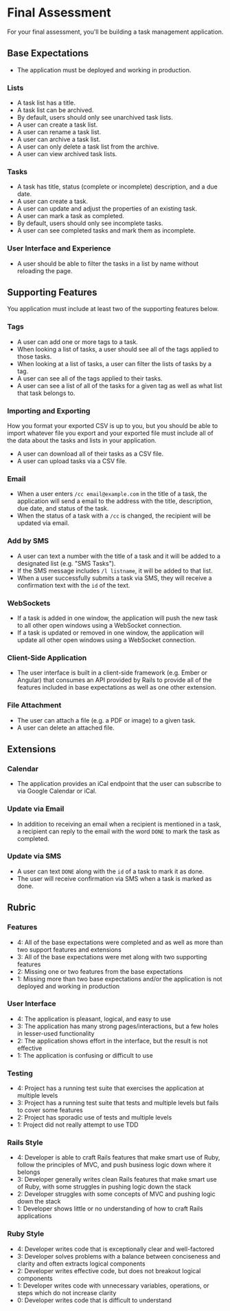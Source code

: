 # Final Assessment

For your final assessment, you'll be building a task management application.

## Base Expectations

* The application must be deployed and working in production.

### Lists

* A task list has a title.
* A task list can be archived.
* By default, users should only see unarchived task lists.
* A user can create a task list.
* A user can rename a task list.
* A user can archive a task list.
* A user can only delete a task list from the archive.
* A user can view archived task lists.

### Tasks

* A task has title, status (complete or incomplete) description, and a due date.
* A user can create a task.
* A user can update and adjust the properties of an existing task.
* A user can mark a task as completed.
* By default, users should only see incomplete tasks.
* A user can see completed tasks and mark them as incomplete.

### User Interface and Experience

<!--* A user should be able to change the status of a task without reloading the page.-->
<!--* A user should be able to sort the tasks in a list by title, status, and due date without reloading the page.-->
* A user should be able to filter the tasks in a list by name without reloading the page.
<!--* A user should be able to filter the tasks in a list by status without reloading the page.-->
<!--* A user should be able to see their archived tasks.-->

## Supporting Features

You application must include at least two of the supporting features below.

### Tags

* A user can add one or more tags to a task.
* When looking a list of tasks, a user should see all of the tags applied to those tasks.
* When looking at a list of tasks, a user can filter the lists of tasks by a tag.
* A user can see all of the tags applied to their tasks.
* A user can see a list of all of the tasks for a given tag as well as what list that task belongs to.

### Importing and Exporting

How you format your exported CSV is up to you, but you should be able to import whatever file you export and your exported file must include all of the data about the tasks and lists in your application.

* A user can download all of their tasks as a CSV file.
* A user can upload tasks via a CSV file.

### Email

* When a user enters `/cc email@example.com` in the title of a task, the application will send a email to the address with the title, description, due date, and status of the task.
* When the status of a task with a `/cc` is changed, the recipient will be updated via email.

### Add by SMS

* A user can text a number with the title of a task and it will be added to a designated list (e.g. "SMS Tasks").
* If the SMS message includes `/l listname`, it will be added to that list.
* When a user successfully submits a task via SMS, they will receive a confirmation text with the `id` of the text.

### WebSockets

* If a task is added in one window, the application will push the new task to all other open windows using a WebSocket connection.
* If a task is updated or removed in one window, the application will update all other open windows using a WebSocket connection.

### Client-Side Application

* The user interface is built in a client-side framework (e.g. Ember or Angular) that consumes an API provided by Rails to provide all of the features included in base expectations as well as one other extension.

### File Attachment

* The user can attach a file (e.g. a PDF or image) to a given task.
* A user can delete an attached file.

## Extensions

### Calendar

* The application provides an iCal endpoint that the user can subscribe to via Google Calendar or iCal.

### Update via Email

* In addition to receiving an email when a recipient is mentioned in a task, a recipient can reply to the email with the word `DONE` to mark the task as completed.

### Update via SMS

* A user can text `DONE` along with the `id` of a task to mark it as done.
* The user will receive confirmation via SMS when a task is marked as done.

## Rubric

### Features

* 4: All of the base expectations were completed and as well as more than two support features and extensions
* 3: All of the base expectations were met along with two supporting features
* 2: Missing one or two features from the base expectations
* 1: Missing more than two base expectations and/or the application is not deployed and working in production

### User Interface

* 4: The application is pleasant, logical, and easy to use
* 3: The application has many strong pages/interactions, but a few holes in lesser-used functionality
* 2: The application shows effort in the interface, but the result is not effective
* 1: The application is confusing or difficult to use

### Testing

* 4: Project has a running test suite that exercises the application at multiple levels
* 3: Project has a running test suite that tests and multiple levels but fails to cover some features
* 2: Project has sporadic use of tests and multiple levels
* 1: Project did not really attempt to use TDD

### Rails Style

* 4: Developer is able to craft Rails features that make smart use of Ruby, follow the principles of MVC, and push business logic down where it belongs
* 3: Developer generally writes clean Rails features that make smart use of Ruby, with some struggles in pushing logic down the stack
* 2: Developer struggles with some concepts of MVC and pushing logic down the stack
* 1: Developer shows little or no understanding of how to craft Rails applications

### Ruby Style

* 4: Developer writes code that is exceptionally clear and well-factored
* 3: Developer solves problems with a balance between conciseness and clarity and often extracts logical components
* 2: Developer writes effective code, but does not breakout logical components
* 1: Developer writes code with unnecessary variables, operations, or steps which do not increase clarity
* 0: Developer writes code that is difficult to understand


